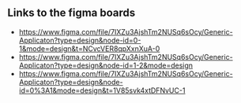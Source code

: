 ## Links to the figma boards
- https://www.figma.com/file/7IXZu3AjshTm2NUSq6sOcy/Generic-Applicaton?type=design&node-id=0-1&mode=design&t=NCvcVER8qpXxnXuA-0
- https://www.figma.com/file/7IXZu3AjshTm2NUSq6sOcy/Generic-Applicaton?type=design&node-id=1-2&mode=design
- https://www.figma.com/file/7IXZu3AjshTm2NUSq6sOcy/Generic-Applicaton?type=design&node-id=0%3A1&mode=design&t=1V85svk4xtDFNvUC-1

